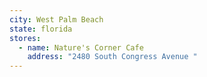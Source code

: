 ```yaml
---
city: West Palm Beach
state: florida
stores:
  - name: Nature's Corner Cafe
    address: "2480 South Congress Avenue "
---
```

